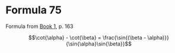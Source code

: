 # Formula 75

Formula from [Book 1](../../Buch1.md), p. 163

```math
\cot{\alpha} - \cot{\beta} = \frac{\sin{(\beta - \alpha)}}{\sin{\alpha}\sin{\beta}}
```

